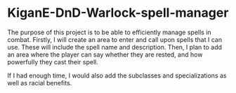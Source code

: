 # KiganE-DnD-Warlock-spell-manager

The purpose of this project is to be able to efficiently manage spells in combat. 
Firstly, I will create an area to enter and call upon spells that I can use. These will include the spell name and description.
Then, I plan to add an area where the player can say whether they are rested, and how powerfully they cast their spell.

If I had enough time, I would also add the subclasses and specializations as well as racial benefits. 

